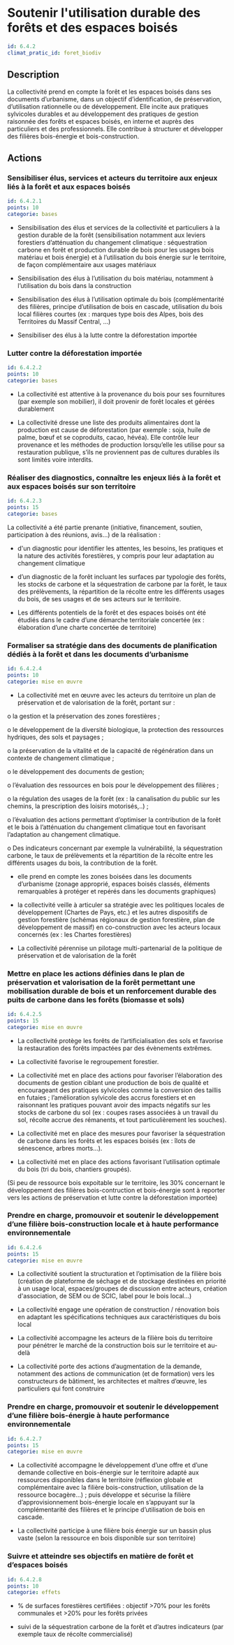 # Soutenir l'utilisation durable des forêts et des espaces boisés
```yaml
id: 6.4.2
climat_pratic_id: foret_biodiv
```
## Description
La collectivité prend en compte la forêt et les espaces boisés dans ses documents d’urbanisme, dans un objectif d’identification, de préservation, d’utilisation rationnelle ou de développement. Elle incite aux pratiques sylvicoles durables et au développement des pratiques de gestion raisonnée des forêts et espaces boisés, en interne et auprès des particuliers et des professionnels. Elle contribue à structurer et développer des filières bois-énergie et bois-construction.



## Actions
### Sensibiliser élus, services et acteurs du territoire aux enjeux liés à la forêt et aux espaces boisés
```yaml
id: 6.4.2.1
points: 10
categorie: bases
```
- Sensibilisation des élus et services de la collectivité et particuliers à la gestion durable de la forêt (sensibilisation notamment aux leviers forestiers d’atténuation du changement climatique : séquestration carbone en forêt et production durable de bois pour les usages bois matériau et bois énergie) et à l’utilisation du bois énergie sur le territoire, de façon complémentaire aux usages matériaux

- Sensibilisation des élus à l’utilisation du bois matériau, notamment à l’utilisation du bois dans la construction

- Sensibilisation des élus à l’utilisation optimale du bois (complémentarité des filières, principe d’utilisation de bois en cascade, utilisation du bois local filières courtes (ex : marques type bois des Alpes, bois des Territoires du Massif Central, ...)

- Sensibiliser des élus à la lutte contre la déforestation importée




### Lutter contre la déforestation importée
```yaml
id: 6.4.2.2
points: 10
categorie: bases
```
- La collectivité est attentive à la provenance du bois pour ses fournitures (par exemple son mobilier), il doit provenir de forêt locales et gérées durablement

- La collectivité dresse une liste des produits alimentaires dont la production est cause de déforestation (par exemple : soja, huile de palme, bœuf et se coproduits, cacao, hévéa). Elle contrôle leur provenance et les méthodes de production lorsqu’elle les utilise pour sa restauration publique, s’ils ne proviennent pas de cultures durables ils sont limités voire interdits.




### Réaliser des diagnostics, connaître les enjeux liés à la forêt et aux espaces boisés sur son territoire
```yaml
id: 6.4.2.3
points: 15
categorie: bases
```
La collectivité a été partie prenante (initiative, financement, soutien, participation à des réunions, avis...) de la réalisation :

- d'un diagnostic pour identifier les attentes, les besoins, les pratiques et la nature des activités forestières, y compris pour leur adaptation au changement climatique

- d’un diagnostic de la forêt incluant les surfaces par typologie des forêts, les stocks de carbone et la séquestration de carbone par la forêt, le taux des prélèvements, la répartition de la récolte entre les différents usages du bois, de ses usages et de ses acteurs sur le territoire.

- Les différents potentiels de la forêt et des espaces boisés ont été étudiés dans le cadre d’une démarche territoriale concertée (ex : élaboration d’une charte concertée de territoire)




### Formaliser sa stratégie dans des documents de planification dédiés à la forêt et dans les documents d’urbanisme
```yaml
id: 6.4.2.4
points: 10
categorie: mise en œuvre
```
- La collectivité met en œuvre avec les acteurs du territoire un plan de préservation et de valorisation de la forêt, portant sur :

o la gestion et la préservation des zones forestières ;

o le développement de la diversité biologique, la protection des ressources hydriques, des sols et paysages ;

o la préservation de la vitalité et de la capacité de régénération dans un contexte de changement climatique ;

o le développement des documents de gestion;

o l’évaluation des ressources en bois pour le développement des filières ;

o la régulation des usages de la forêt (ex : la canalisation du public sur les chemins, la prescription des loisirs motorisés,..) ;

o l’évaluation des actions permettant d’optimiser la contribution de la forêt et le bois à l’atténuation du changement climatique tout en favorisant l’adaptation au changement climatique.

o Des indicateurs concernant par exemple la vulnérabilité, la séquestration carbone, le taux de prélèvements et la répartition de la récolte entre les différents usages du bois, la contribution de la forêt.

- elle prend en compte les zones boisées dans les documents d’urbanisme (zonage approprié, espaces boisés classés, éléments remarquables à protéger et repérés dans les documents graphiques)

- la collectivité veille à articuler sa stratégie avec les politiques locales de développement (Chartes de Pays, etc.) et les autres dispositifs de gestion forestière (schémas régionaux de gestion forestière, plan de développement de massif) en co-construction avec les acteurs locaux concernés (ex : les Chartes forestières)

- La collectivité pérennise un pilotage multi-partenarial de la politique de préservation et de valorisation de la forêt




### Mettre en place les actions définies dans le plan de préservation et valorisation de la forêt permettant une mobilisation durable de bois et un renforcement durable des puits de carbone dans les forêts (biomasse et sols)
```yaml
id: 6.4.2.5
points: 15
categorie: mise en œuvre
```
- La collectivité protège les forêts de l’artificialisation des sols et favorise la restauration des forêts impactées par des évènements extrêmes.

- La collectivité favorise le regroupement forestier.

- La collectivité met en place des actions pour favoriser l’élaboration des documents de gestion ciblant une production de bois de qualité et encourageant des pratiques sylvicoles comme la conversion des taillis en futaies ; l’amélioration sylvicole des accrus forestiers et en raisonnant les pratiques pouvant avoir des impacts négatifs sur les stocks de carbone du sol (ex : coupes rases associées à un travail du sol, récolte accrue des rémanents, et tout particulièrement les souches).

- La collectivité met en place des mesures pour favoriser la séquestration de carbone dans les forêts et les espaces boisés (ex : îlots de sénescence, arbres morts...).

- La collectivité met en place des actions favorisant l’utilisation optimale du bois (tri du bois, chantiers groupés).

(Si peu de ressource bois expoitable sur le territoire, les 30% concernant le développement des filières bois-contruction et bois-énergie sont à reporter vers les actions de préservation et lutte contre la déforestation importée)




### Prendre en charge, promouvoir et soutenir le développement d’une filière bois-construction locale et à haute performance environnementale
```yaml
id: 6.4.2.6
points: 15
categorie: mise en œuvre
```
- La collectivité soutient la structuration et l’optimisation de la filière bois (création de plateforme de séchage et de stockage destinées en priorité à un usage local, espaces/groupes de discussion entre acteurs, création d'association, de SEM ou de SCIC, label pour le bois local...)

- La collectivité engage une opération de construction / rénovation bois en adaptant les spécifications techniques aux caractéristiques du bois local

- La collectivité accompagne les acteurs de la filière bois du territoire pour pénétrer le marché de la construction bois sur le territoire et au-delà

- La collectivité porte des actions d’augmentation de la demande, notamment des actions de communication (et de formation) vers les constructeurs de bâtiment, les architectes et maîtres d’œuvre, les particuliers qui font construire




### Prendre en charge, promouvoir et soutenir le développement d’une filière bois-énergie à haute performance environnementale
```yaml
id: 6.4.2.7
points: 15
categorie: mise en œuvre
```
- La collectivité accompagne le développement d’une offre et d’une demande collective en bois-énergie sur le territoire adapté aux ressources disponibles dans le territoire (réflexion globale et complémentaire avec la filière bois-construction, utilisation de la ressource bocagère…) ; puis développe et sécurise la filière d’approvisionnement bois-énergie locale en s’appuyant sur la complémentarité des filières et le principe d’utilisation de bois en cascade.

- La collectivité participe à une filière bois énergie sur un bassin plus vaste (selon la ressource en bois disponible sur son territoire)




### Suivre et atteindre ses objectifs en matière de forêt et d’espaces boisés
```yaml
id: 6.4.2.8
points: 10
categorie: effets
```
- % de surfaces forestières certifiées : objectif >70% pour les forêts communales et >20% pour les forêts privées

- suivi de la séquestration carbone de la forêt et d’autres indicateurs (par exemple taux de récolte commercialisé)




